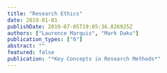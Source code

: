 ```yaml
---
title: "Research Ethics"
date: 2019-01-01
publishDate: 2019-07-05T19:05:36.826925Z
authors: ["Laurence Marquis", "Mark Daku"]
publication_types: ["6"]
abstract: ""
featured: false
publication: "*Key Concepts in Research Methods*"
---
```


